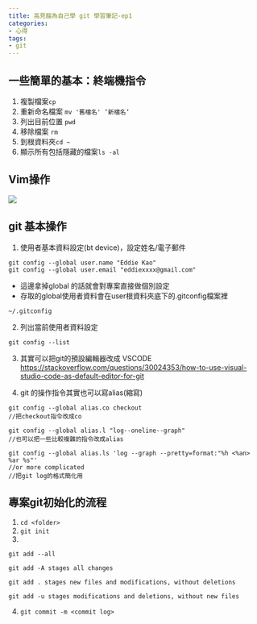 ```yaml
---
title: 高見龍為自己學 git 學習筆記-ep1
categories: 
- 心得
tags:
- git
---
```





## 一些簡單的基本：終端機指令


1. 複製檔案```cp```
2. 重新命名檔案 ```mv '舊檔名' ‘新檔名‘```
3. 列出目前位置 ```pwd```
4. 移除檔案 ```rm```
5. 到根資料夾```cd ~```
6. 顯示所有包括隱藏的檔案```ls -al```

## Vim操作

![](https://i.imgur.com/mXktH1C.png)

## git 基本操作

1. 使用者基本資料設定(bt device)，設定姓名/電子郵件

```
git config --global user.name "Eddie Kao"
git config --global user.email "eddiexxxx@gmail.com"
```
- 這邊拿掉global 的話就會對專案直接做個別設定
- 存取的global使用者資料會在user根資料夾底下的.gitconfig檔案裡
```
~/.gitconfig
```


2. 列出當前使用者資料設定
```
git config --list
```

3. 其實可以把git的預設編輯器改成 VSCODE
https://stackoverflow.com/questions/30024353/how-to-use-visual-studio-code-as-default-editor-for-git

4. git 的操作指令其實也可以寫alias(縮寫)

```terminal
git config --global alias.co checkout
//把checkout指令改成co
```
```terminal
git config --global alias.l "log--oneline--graph"
//也可以把一些比較複雜的指令改成alias
```
```terminal
git config --global alias.ls 'log --graph --pretty=format:"%h <%an> %ar %s"'
//or more complicated
//把git log的格式簡化用
```

## 專案git初始化的流程

1. ```cd <folder>```
2. ```git init```
3. 

```git add --all```

```
git add -A stages all changes

git add . stages new files and modifications, without deletions

git add -u stages modifications and deletions, without new files
```

4. ```git commit -m <commit log>```



